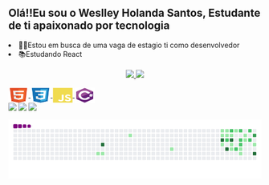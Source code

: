 ## Olá!!Eu sou o Weslley Holanda Santos, Estudante de ti apaixonado por tecnologia



<li>🧑‍💼Estou em busca de uma vaga de estagio ti como desenvolvedor</li>
<li>📚Estudando React</li><br>

<a href='https://github.com/weslleysholanda'>
<div align="center">
  <a href="https://github.com/Weslley-Holanda-Santos">
  <img height="180em" src="https://github-readme-stats.vercel.app/api?username=weslleysholanda&show_icons=true&theme=tokyonight&include_all_commits=true&count_private=true"/>
  <img height="180em" src="https://github-readme-stats.vercel.app/api/top-langs/?username=weslleysholanda&layout=compact&langs_count=7&theme=tokyonight"/>
</div>
  <div style="display: inline_block"><br>
    <img align="center" alt="Weslley-HTML" height="30" width="40" src="https://raw.githubusercontent.com/devicons/devicon/master/icons/html5/html5-original.svg">
    <img align="center" alt="Weslley-CSS" height="30" width="40" src="https://raw.githubusercontent.com/devicons/devicon/master/icons/css3/css3-original.svg">
    <img align="center" alt="Weslley-Js" height="30" width="40" src="https://raw.githubusercontent.com/devicons/devicon/master/icons/javascript/javascript-plain.svg">
    <img align="center" alt="Weslley-Csharp" height="30" width="40" src="https://raw.githubusercontent.com/devicons/devicon/master/icons/csharp/csharp-original.svg">
</div>

  <div>
  <a href="https://www.instagram.com/weslleysholanda" target="_blank"><img src="https://img.shields.io/badge/-Instagram-%23E4405F?style=for-the-badge&logo=instagram&logoColor=white" target="_blank"></a>
  <a href = "mailto:weslleyh98@gmail.com"><img src="https://img.shields.io/badge/-Gmail-%23333?style=for-the-badge&logo=gmail&logoColor=white" target="_blank"></a>
  <a href="https://www.linkedin.com/in/weslley-holanda-santos-865399209" target="_blank"><img src="https://img.shields.io/badge/-LinkedIn-%230077B5?style=for-the-badge&logo=linkedin&logoColor=white" target="_blank"></a> 
  </div>

  ![snake gif](https://github.com/weslleysholanda/weslleysholanda/blob/output/github-contribution-grid-snake.gif)
